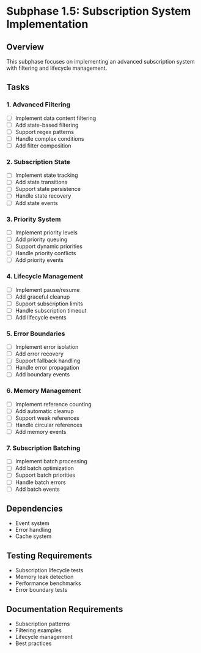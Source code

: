 # Subphase 1.5: Subscription System Implementation

## Overview
This subphase focuses on implementing an advanced subscription system with filtering and lifecycle management.

## Tasks

### 1. Advanced Filtering
- [ ] Implement data content filtering
- [ ] Add state-based filtering
- [ ] Support regex patterns
- [ ] Handle complex conditions
- [ ] Add filter composition

### 2. Subscription State
- [ ] Implement state tracking
- [ ] Add state transitions
- [ ] Support state persistence
- [ ] Handle state recovery
- [ ] Add state events

### 3. Priority System
- [ ] Implement priority levels
- [ ] Add priority queuing
- [ ] Support dynamic priorities
- [ ] Handle priority conflicts
- [ ] Add priority events

### 4. Lifecycle Management
- [ ] Implement pause/resume
- [ ] Add graceful cleanup
- [ ] Support subscription limits
- [ ] Handle subscription timeout
- [ ] Add lifecycle events

### 5. Error Boundaries
- [ ] Implement error isolation
- [ ] Add error recovery
- [ ] Support fallback handling
- [ ] Handle error propagation
- [ ] Add boundary events

### 6. Memory Management
- [ ] Implement reference counting
- [ ] Add automatic cleanup
- [ ] Support weak references
- [ ] Handle circular references
- [ ] Add memory events

### 7. Subscription Batching
- [ ] Implement batch processing
- [ ] Add batch optimization
- [ ] Support batch priorities
- [ ] Handle batch errors
- [ ] Add batch events

## Dependencies
- Event system
- Error handling
- Cache system

## Testing Requirements
- Subscription lifecycle tests
- Memory leak detection
- Performance benchmarks
- Error boundary tests

## Documentation Requirements
- Subscription patterns
- Filtering examples
- Lifecycle management
- Best practices
